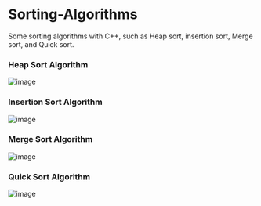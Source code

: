# Sorting-Algorithms
Some sorting algorithms with C++, such as Heap sort, insertion sort, Merge sort, and Quick sort.

### Heap Sort Algorithm
![image](https://github.com/eslamzoghla/Sorting-Alogrithms/assets/95759229/36e4dffb-6a99-47da-90dc-c0b6b12d80f9)

### Insertion Sort Algorithm
![image](https://github.com/eslamzoghla/Sorting-Alogrithms/assets/95759229/174ecd51-bda6-445f-b67f-982651abb1cb)

### Merge Sort Algorithm
![image](https://github.com/eslamzoghla/Sorting-Alogrithms/assets/95759229/2125a2ad-747c-4b5c-8c0f-0390ee68792d)

### Quick Sort Algorithm
![image](https://github.com/eslamzoghla/Sorting-Alogrithms/assets/95759229/f02488cb-c4c2-42d1-b50d-d76c2395f4a7)

